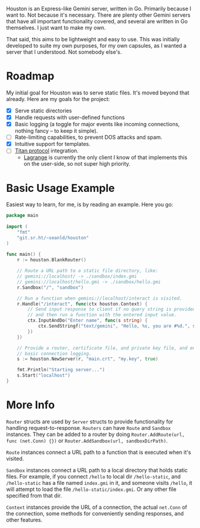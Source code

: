 Houston is an Express-like Gemini server, written in Go. Primarily because
I want to. Not because it's necessary. There are plenty other Gemini servers
that have all important functionality covered, and several are written in Go
themselves. I just want to make my own.

That said, this aims to be lightweight and easy to use. This was initially
developed to suite my own purposes, for my own capsules, as I wanted a server
that I understood. Not somebody else's.


# Roadmap

My initial goal for Houston was to serve static files. It's moved beyond that
already. Here are my goals for the project:

-   [X] Serve static directories
-   [X] Handle requests with user-defined functions
-   [X] Basic logging (a toggle for major events like incoming connections, nothing
    fancy &#x2013; to keep it simple).
-   [ ] Rate-limiting capabilities, to prevent DOS attacks and spam.
-   [X] Intuitive support for templates.
-   [ ] [Titan protocol](https://transjovian.org:1965/titan/page/The%20Titan%20Specification) integration.
    -   [Lagrange](https://github.com/skyjake/lagrange) is currently the only client I know of that implements this on the
        user-side, so not super high priority.


# Basic Usage Example

Easiest way to learn, for me, is by reading an example. Here you go:

```go
package main
    
import (
    "fmt"
    "git.sr.ht/~seanld/houston"
)
    
func main() {
    r := houston.BlankRouter()

    // Route a URL path to a static file directory, like:
    // gemini://localhost/ -> ./sandbox/index.gmi
    // gemini://localhost/hello.gmi -> ./sandbox/hello.gmi
    r.Sandbox("/", "sandbox")

    // Run a function when gemini://localhost/interact is visited.
    r.Handle("/interact", func(ctx houston.Context) {
        // Send input response to client if no query string is provided,
        // and then run a function with the entered input value.
        ctx.InputAndDo("Enter name", func(s string) {
            ctx.SendStringf("text/gemini", "Hello, %s, you are #%d.", s, 1)
        })
    })

    // Provide a router, certificate file, and private key file, and enable
    // basic connection logging.
    s := houston.NewServer(r, "main.crt", "my.key", true)

    fmt.Println("Starting server...")
    s.Start("localhost")
}
```


# More Info

`Router` structs are used by `Server` structs to provide functionality for handling
request-to-response. `Routers` can have `Route` and `Sandbox` instances. They can be
added to a router by doing `Router.AddRoute(url, func (net.Conn) {})` or
`Router.AddSandbox(url, sandboxDirPath)`.

`Route` instances connect a URL path to a function that is executed when it's visited.

`Sandbox` instances connect a URL path to a local directory that holds static files.
For example, if you connect `/hello` to local dir `/hello-static`, and `/hello-static`
has a file named `index.gmi` in it, and someone visits `/hello`, it will attempt
to load the file `/hello-static/index.gmi`. Or any other file specified from that dir.

`Context` instances provide the URL of a connection, the actual `net.Conn` of the
connection, some methods for conveniently sending responses, and other features.

